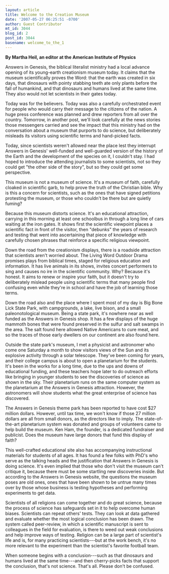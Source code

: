 ```yaml
---
layout: article
title: Welcome to the Creation Museum
date: '2007-05-27 06:25:51 -0700'
author: Guest Contributor
mt_id: 3044
blog_id: 2
post_id: 3044
basename: welcome_to_the_1
---
```

**By Martha Heil, an editor at the American Institute of Physics**

Answers in Genesis, the biblical literalist ministry had a local advance opening of its young-earth creationism museum today. It claims that the museum scientifically proves the Word: that the earth was created in six days, that dinosaurs with pointy stabbing teeth ate only plants before the fall of humankind, and that dinosaurs and humans lived at the same time. They also would not let scientists in their gates today.

Today was for the believers. Today was also a carefully orchestrated event for people who would carry their message to the citizens of the nation. A huge press conference was planned and drew reporters from all over the country. Tomorrow, in another post, we'll look carefully at the news stories those messengers carried and see the impact that this ministry had on the conversation about a museum that purports to do science, but deliberately misleads its visitors using scientific terms and hand-picked facts.

Today, since scientists weren't allowed near the place lest they interrupt Answers in Genesis' well-funded and well-guarded version of the history of the Earth and the development of the species on it, I couldn't stay. I had hoped to introduce the attending journalists to some scientists, not so they could get "the other side of the story", but so they could get some perspective.

This museum is not a museum of science. It's a museum of faith, carefully cloaked in scientific garb, to help prove the truth of the Christian bible. Why is this a concern for scientists, such as the ones that have signed petitions protesting the museum, or those who couldn't be there but are quietly fuming?

Because this museum distorts science. It's an educational attraction, carrying in this morning at least one schoolbus in through a long line of cars waiting at the iron gates. It shows first the scientific viewpoint places a scientific fact in front of the visitor, then "debunks" the years of research and testing that went into ascertaining that piece of knowledge with carefully chosen phrases that reinforce a specific religious viewpoint.

Down the road from the creationism displays, there is a roadside attraction that scientists aren't worried about. The Living Word Outdoor Drama promises plays from biblical times, staged for religious education and information. It has live animals in its shows, invites concert performers to sing and causes no ire in the scientific community. Why? Because it's honest. It aims to renew or inspire your faith, but it doesn't try to deliberately mislead people using scientific terms that many people find confusing even while they're in school and have the job of learning those terms.

Down the road also and the place where I spent most of my day is Big Bone Lick State Park, with campgrounds, a lake, live bison, and a small paleonotological museum. Being a state park, it's nowhere near as well funded as the Answers in Genesis shop.  It has a few displays of the huge mammoth bones that were found preserved in the sulfur and salt swamps in the area. The salt found here allowed Native Americans to cure meat, and so the traces of those early dwellers on our continent are also found here.

Outside the state park's museum, I met a physicist and astronomer who come one Saturday a month to show visitors views of the Sun and its explosive activity through a solar telescope. They've been coming for years, and their college campus is about to open a planetarium for the students. It's been in the works for a long time, due to the ups and downs of educational funding, and these teachers hope later to do outreach efforts like bringing in younger students to see the discoveries of science as shown in the sky. Their planetarium runs on the same computer system as the planetarium at the Answers in Genesis attraction. However, the astronomers will show students what the great enterprise of science has discovered.

The Answers in Genesis theme park has been reported to have cost $27 million dollars. However, until tax time, we won't know if those 27 million dollars are all from small donors, as the directors like to imply. The state-of-the-art planetarium system was donated and groups of volunteers came to help build the museum. Ken Ham, the founder, is a dedicated fundraiser and publicist. Does the museum have large donors that fund this display of faith?

This well-crafted educational site also has accompanying instructional materials for students of all ages. It has found a few folks with PhD's who serve as the talking heads and the justification that Answers in Genesis is doing science. It's even implied that those who don't visit the museum can't critique it, because there must be some startling new discoveries inside. But according to the Answers in Genesis website, the questions the museum poses are old ones, ones that have been shown to be untrue many times over by those whose business is testing hypotheses and performing experiments to get data.

Scientists of all religions can come together and do great science, because the process of science has safeguards set in it to help overcome human biases. Scientists can repeat others' tests. They can look at data gathered and evaluate whether the most logical conclusion has been drawn. The system called peer-review, in which a scientific manuscript is sent to colleagues in the field for evaluation, is there to weed out weak conclusions and help improve ways of testing. Religion can be a large part of scientist's life and is, for many practicing scientists---but at the work bench, it's no more relevant to the experiment than the scientist's favorite football team.

When someone begins with a conclusion---such as that dinosaurs and humans lived at the same time---and then cherry-picks facts that support the conclusion, that's not science. That's all. Please don't be confused.
